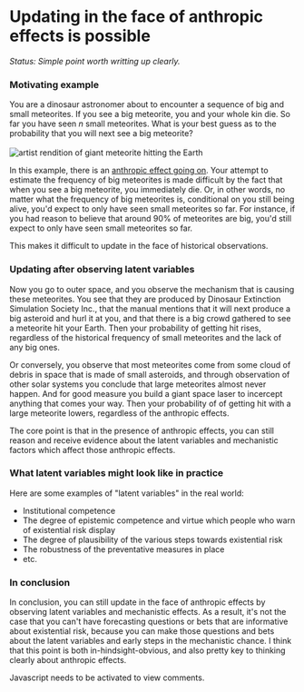 Updating in the face of  anthropic effects is possible
======================================================

*Status: Simple point worth writting up clearly.*

### Motivating example

You are a dinosaur astronomer about to encounter a sequence of big and small meteorites. If you see a big meteorite, you and your whole kin die. So far you have seen *n* small meteorites. What is your best guess as to the probability that you will next see a big meteorite?<br><br>![artist rendition of giant meteorite hitting the Earth](https://images.nunosempere.com/blog/2023/05/11/updating-under-anthropic-effects/meteorite.jpg)

In this example, there is an [anthropic effect going on](https://forum.effectivealtruism.org/topics/anthropic-shadow). Your attempt to estimate the frequency of big meteorites is made difficult by the fact that when you see a big meteorite, you immediately die. Or, in other words, no matter what the frequency of big meteorites is, conditional on you still being alive, you'd expect to only have seen small meteorites so far. For instance, if you had reason to believe that around 90% of meteorites are big, you'd still expect to only have seen small meteorites so far.

This makes it difficult to update in the face of historical observations.

### Updating after observing latent variables

Now you go to outer space, and you observe the mechanism that is causing these meteorites. You see that they are produced by Dinosaur Extinction Simulation Society Inc., that the manual mentions that it will next produce a big asteroid and hurl it at you, and that there is a big crowd gathered to see a meteorite hit your Earth. Then your probability of getting hit rises, regardless of the historical frequency of small meteorites and the lack of any big ones.

Or conversely, you observe that most meteorites come from some cloud of debris in space that is made of small asteroids, and through observation of other solar systems you conclude that large meteorites almost never happen. And for good measure you build a giant space laser to incercept anything that comes your way. Then your probability of of getting hit with a large meteorite lowers, regardless of the anthropic effects.

The core point is that in the presence of anthropic effects, you can still reason and receive evidence about the latent variables and mechanistic factors which affect those anthropic effects.

### What latent variables might look like in practice

Here are some examples of "latent variables" in the real world:

- Institutional competence
- The degree of epistemic competence and virtue which people who warn of existential risk display
- The degree of plausibility of the various steps towards existential risk
- The robustness of the preventative measures in place
- etc.


### In conclusion

In conclusion, you can still update in the face of anthropic effects by observing latent variables and mechanistic effects. As a result, it's not the case that you can't have forecasting questions or bets that are informative about existential risk, because you can make those questions and bets about the latent variables and early steps in the mechanistic chance. I think that this point is both in-hindsight-obvious, and also pretty key to thinking clearly about anthropic effects. 

<p>
  <section id='isso-thread'>
  <noscript>Javascript needs to be activated to view comments.</noscript>
  </section>
</p>
